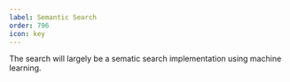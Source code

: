 ```yaml
---
label: Semantic Search
order: 796
icon: key
---
```


The search will largely be a sematic search implementation using machine learning.